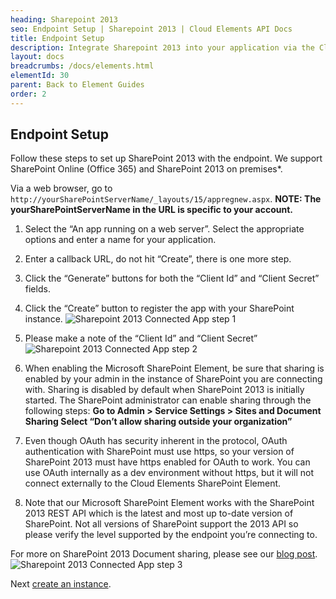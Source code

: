 ```yaml
---
heading: Sharepoint 2013
seo: Endpoint Setup | Sharepoint 2013 | Cloud Elements API Docs
title: Endpoint Setup
description: Integrate Sharepoint 2013 into your application via the Cloud Elements APIs.
layout: docs
breadcrumbs: /docs/elements.html
elementId: 30
parent: Back to Element Guides
order: 2
---
```

## Endpoint Setup

Follow these steps to set up SharePoint 2013 with the endpoint. We support SharePoint Online (Office 365) and SharePoint 2013 on premises*.

Via a web browser, go to `http://yourSharePointServerName/_layouts/15/appregnew.aspx`.
__NOTE: The yourSharePointServerName in the URL is specific to your account.__

1. Select the “An app running on a web server”.  Select the appropriate options and enter a name for your application.

2. Enter a callback URL, do not hit “Create”, there is one more step.

3. Click the “Generate” buttons for both the “Client Id” and “Client Secret” fields.

4. Click the “Create” button to register the app with your SharePoint instance.
![Sharepoint 2013 Connected App step 1](http://www.cloud-elements.com/wp-content/uploads/2014/07/SharepointCreateApp1.png)

5. Please make a note of the “Client Id” and “Client Secret”
![Sharepoint 2013 Connected App step 2](http://www.cloud-elements.com/wp-content/uploads/2014/07/SharepointCreateApp2.png)

1.  When enabling the Microsoft SharePoint Element, be sure that sharing is enabled by your admin in the instance of SharePoint you are connecting with. Sharing is disabled by default when SharePoint 2013 is initially started. The SharePoint administrator can enable sharing through the following steps:
__Go to Admin > Service Settings > Sites and Document Sharing
Select “Don’t allow sharing outside your organization”__

2. Even though OAuth has security inherent in the protocol, OAuth authentication with SharePoint must use https, so your version of SharePoint 2013 must have https enabled for OAuth to work. You can use OAuth internally as a dev environment without https, but it will not connect externally to the Cloud Elements SharePoint Element.

3. Note that our Microsoft SharePoint Element works with the SharePoint 2013 REST API which is the latest and most up to-date version of SharePoint. Not all versions of SharePoint support the 2013 API so please verify the level supported by the endpoint you’re connecting to.

For more on SharePoint 2013 Document sharing, please see our [blog post](http://blog.cloud-elements.com/enabling-document-sharing-with-the-microsoft-sharepoint-2013-api).
![Sharepoint 2013 Connected App step 3](http://www.cloud-elements.com/wp-content/uploads/2014/08/SharepointShare.png)

Next [create an instance](sharepoint-create-instance.html).
